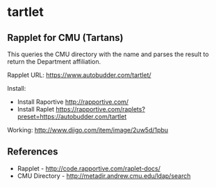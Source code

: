 tartlet
=======

Rapplet for CMU (Tartans)
------
This queries the CMU directory with the name and parses the result to return the Department affiliation. 

Rapplet URL: https://www.autobudder.com/tartlet/

Install:
* Install Raportive http://rapportive.com/
* Install Raplet https://rapportive.com/raplets?preset=https://autobudder.com/tartlet

Working: http://www.diigo.com/item/image/2uw5d/1pbu

References
----
* Rapplet - http://code.rapportive.com/raplet-docs/
* CMU Directory - http://metadir.andrew.cmu.edu/ldap/search


